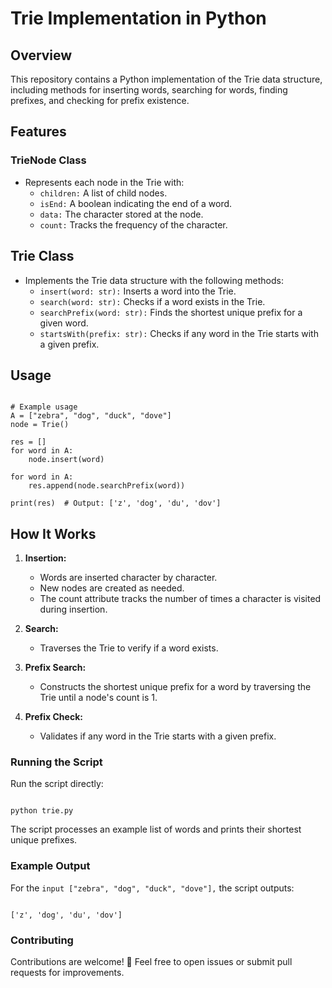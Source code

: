 # Trie Implementation in Python

## Overview

This repository contains a Python implementation of the Trie data structure, including methods for inserting words, searching for words, finding prefixes, and checking for prefix existence.

## Features

### TrieNode Class

- Represents each node in the Trie with:
    - ``` children: ``` A list of child nodes.
    - ``` isEnd: ``` A boolean indicating the end of a word.
    - ``` data: ``` The character stored at the node.
    - ``` count: ``` Tracks the frequency of the character.

## Trie Class

- Implements the Trie data structure with the following methods:
    - ``` insert(word: str): ``` Inserts a word into the Trie.
    - ``` search(word: str): ``` Checks if a word exists in the Trie.
    - ``` searchPrefix(word: str): ``` Finds the shortest unique prefix for a given word.
    - ``` startsWith(prefix: str): ``` Checks if any word in the Trie starts with a given prefix.

## Usage

```

# Example usage
A = ["zebra", "dog", "duck", "dove"]
node = Trie()

res = []
for word in A:
    node.insert(word)

for word in A:
    res.append(node.searchPrefix(word))

print(res)  # Output: ['z', 'dog', 'du', 'dov']

```

## How It Works

1. **Insertion:**
    - Words are inserted character by character.
    - New nodes are created as needed.
    - The count attribute tracks the number of times a character is visited during insertion.

2. **Search:**
    - Traverses the Trie to verify if a word exists.

3. **Prefix Search:**
    - Constructs the shortest unique prefix for a word by traversing the Trie until a node's count is 1.

4. **Prefix Check:**
    - Validates if any word in the Trie starts with a given prefix.

### Running the Script

Run the script directly:

```

python trie.py

```

The script processes an example list of words and prints their shortest unique prefixes.


### Example Output
For the ``` input ["zebra", "dog", "duck", "dove"], ``` the script outputs:

```

['z', 'dog', 'du', 'dov']

```

### Contributing

Contributions are welcome! 🙌
Feel free to open issues or submit pull requests for improvements.
